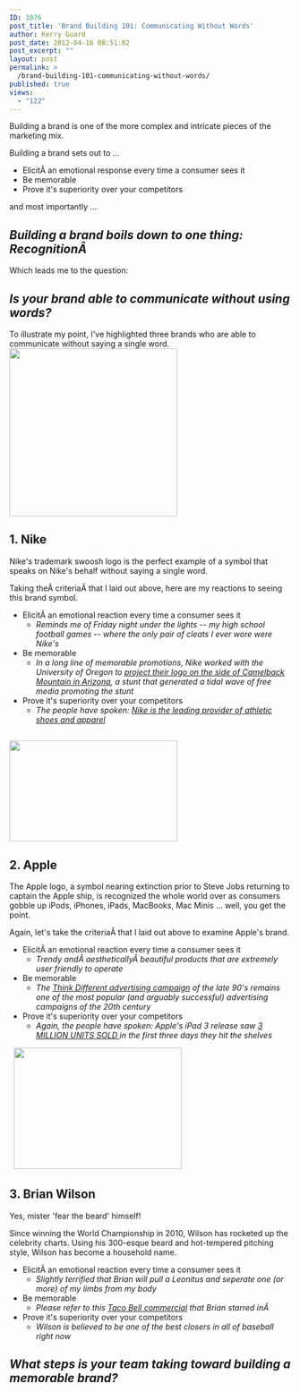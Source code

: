 ```yaml
---
ID: 1076
post_title: 'Brand Building 101: Communicating Without Words'
author: Kerry Guard
post_date: 2012-04-16 08:51:02
post_excerpt: ""
layout: post
permalink: >
  /brand-building-101-communicating-without-words/
published: true
views:
  - "122"
---
```

Building a brand is one of the more complex and intricate pieces of the marketing mix.

Building a brand sets out to ...
<ul>
	<li>ElicitÂ an emotional response every time a consumer sees it</li>
	<li>Be memorable</li>
	<li>Prove it's superiority over your competitors</li>
</ul>
and most importantly ...
<h2><em>Building a brand boils down to one thing: RecognitionÂ </em></h2>
Which leads me to the question:
<h2><em>Is your brand able to communicate without using words?</em></h2>
To illustrate my point, I've highlighted three brands who are able to communicate without saying a single word.

<img class="aligncenter size-medium wp-image-1077" title="Nike-Logo" alt="" src="http://mkgmediagroup.com/wp-content/uploads/2012/04/Nike-Logo-300x300.jpg" width="300" height="300" />
<h2>1. Nike</h2>
Nike's trademark swoosh logo is the perfect example of a symbol that speaks on Nike's behalf without saying a single word.

Taking theÂ criteriaÂ that I laid out above, here are my reactions to seeing this brand symbol.
<ul>
	<li>ElicitÂ an emotional reaction every time a consumer sees it
<ul>
	<li><em>Reminds me of Friday night under the lights -- my high school football games -- where the only pair of cleats I ever wore were Nike's</em></li>
</ul>
</li>
	<li>Be memorable
<ul>
	<li><em>In a long line of memorable promotions, Nike worked with the University of Oregon to <a href="http://www.youtube.com/watch?v=-CbDwkyHnk8" target="_blank">project their logo on the side of Camelback Mountain in Arizona</a>, a stunt that generated a tidal wave of free media promoting the stunt</em></li>
</ul>
</li>
	<li>Prove it's superiority over your competitors
<ul>
	<li><em>The people have spoken: <a href="http://en.wikipedia.org/wiki/Nike,_Inc." target="_blank">Nike is the leading provider of athletic shoes and apparel</a></em></li>
</ul>
</li>
</ul>
<h2><img class="aligncenter size-medium wp-image-1078" title="apple-logo-font" alt="" src="http://mkgmediagroup.com/wp-content/uploads/2012/04/apple-logo-font-300x180.jpg" width="300" height="180" /></h2>
<h2>2. Apple</h2>
The Apple logo, a symbol nearing extinction prior to Steve Jobs returning to captain the Apple ship, is recognized the whole world over as consumers gobble up iPods, iPhones, iPads, MacBooks, Mac Minis ... well, you get the point.

Again, let's take the criteriaÂ that I laid out above to examine Apple's brand.
<ul>
	<li>ElicitÂ an emotional reaction every time a consumer sees it
<ul>
	<li><em>Trendy andÂ aestheticallyÂ beautiful products that are extremely user friendly to operate</em></li>
</ul>
</li>
	<li>Be memorable
<ul>
	<li><em>The <a href="http://www.youtube.com/watch?v=4oAB83Z1ydE" target="_blank">Think Different advertising campaign</a> of the late 90's remains one of the most popular (and arguably successful) advertising campaigns of the 20th century</em></li>
</ul>
</li>
	<li>Prove it's superiority over your competitors
<ul>
	<li><em>Again, the people have spoken: Apple's iPad 3 release saw <a href="http://www.techradar.com/news/mobile-computing/tablets/new-ipad-3-tops-3-million-sales-in-3-days-1072324" target="_blank">3 MILLION UNITS SOLD </a>in the first three days they hit the shelves</em></li>
</ul>
</li>
</ul>
&nbsp;

<img class="aligncenter size-medium wp-image-1079" title="brian wilson" alt="" src="http://mkgmediagroup.com/wp-content/uploads/2012/04/brian-wilson-300x217.png" width="300" height="217" />
<h2>3. Brian Wilson</h2>
Yes, mister 'fear the beard' himself!

Since winning the World Championship in 2010, Wilson has rocketed up the celebrity charts. Using his 300-esque beard and hot-tempered pitching style, Wilson has become a household name.
<ul>
	<li>ElicitÂ an emotional reaction every time a consumer sees it
<ul>
	<li><em>Slightly terrified that Brian will pull a Leonitus and seperate one (or more) of my limbs from my body</em></li>
</ul>
</li>
	<li>Be memorable
<ul>
	<li><em>Please refer to this <a href="http://www.youtube.com/watch?v=iLsDZjIH7sE" target="_blank">Taco Bell commercial</a> that Brian starred inÂ </em></li>
</ul>
</li>
	<li>Prove it's superiority over your competitors
<ul>
	<li><em>Wilson is believed to be one of the best closers in all of baseball right now</em></li>
</ul>
</li>
</ul>
<h2><em>What steps is your team taking toward building a memorable brand?</em></h2>